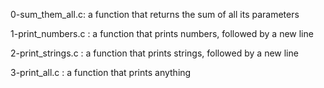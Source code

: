 0-sum_them_all.c: a function that returns the sum of all its parameters

1-print_numbers.c : a function that prints numbers, followed by a new line

2-print_strings.c : a function that prints strings, followed by a new line

3-print_all.c : a function that prints anything
